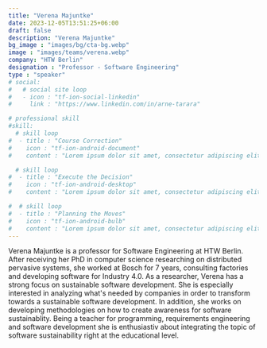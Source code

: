 ```yaml
---
title: "Verena Majuntke"
date: 2023-12-05T13:51:25+06:00
draft: false
description: "Verena Majuntke"
bg_image : "images/bg/cta-bg.webp"
image : "images/teams/verena.webp"
company: "HTW Berlin"
designation : "Professor - Software Engineering"
type : "speaker"
# social:
#   # social site loop
#   - icon : "tf-ion-social-linkedin"
#     link : "https://www.linkedin.com/in/arne-tarara"

# professional skill
#skill:
  # skill loop
#  - title : "Course Correction"
#    icon : "tf-ion-android-document"
#    content : "Lorem ipsum dolor sit amet, consectetur adipiscing elit. Morbi hendrerit elit turpis, a porttitor tellus sollicitudin at."

  # skill loop
#  - title : "Execute the Decision"
#    icon : "tf-ion-android-desktop"
#    content : "Lorem ipsum dolor sit amet, consectetur adipiscing elit. Morbi hendrerit elit turpis, a porttitor tellus sollicitudin at."

#  # skill loop
#  - title : "Planning the Moves"
#    icon : "tf-ion-android-bulb"
#    content : "Lorem ipsum dolor sit amet, consectetur adipiscing elit. Morbi hendrerit elit #turpis, a porttitor tellus sollicitudin at."
---
```


Verena Majuntke is a professor for Software Engineering at HTW Berlin. After receiving her PhD in computer science researching on distributed pervasive systems, she worked at Bosch for 7 years, consulting factories and developing software for Industry 4.0. As a researcher, Verena has a strong focus on sustainable software development. She is especially interested in analyzing what's needed by companies in order to transform towards a sustainable software development. In addition, she works on developing methodologies on how to create awareness for software sustainablity. Being a teacher for programming, requirements engineering and software development she is enthusiastiv about integrating the topic of software sustainability right at the educational level. 
